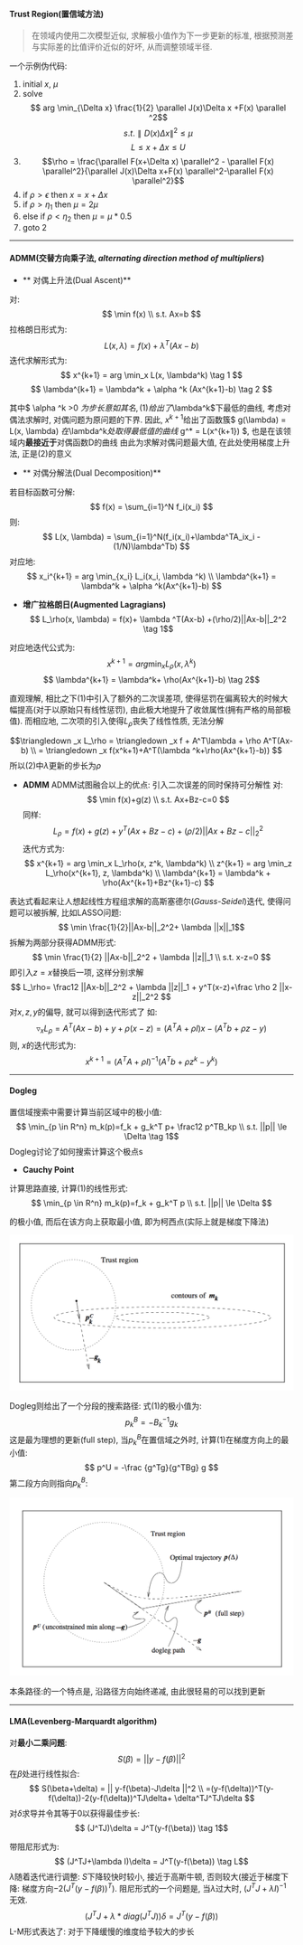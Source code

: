 #### Trust Region(置信域方法)

> 在领域内使用二次模型近似, 求解极小值作为下一步更新的标准, 根据预测差与实际差的比值评价近似的好坏, 从而调整领域半径.

一个示例伪代码:
1. initial $x$, $\mu$
2. solve
$$ arg \min_{\Delta x} \frac{1}{2} \parallel J(x)\Delta x +F(x) \parallel ^2$$
$$ s.t. \parallel D(x)\Delta x\parallel ^2 \leqslant \mu$$
$$ L\leqslant x+\Delta x \leqslant U$$
3. $$\rho = \frac{\parallel F(x+\Delta x) \parallel^2 - \parallel F(x) \parallel^2}{\parallel J(x)\Delta x+F(x) \parallel^2-\parallel F(x) \parallel^2}$$
4. if $\rho>\epsilon$ then $x=x+\Delta x$
5. if $\rho>\eta_1$ then $\mu=2\mu$
6. else if $\rho<\eta_2$ then $\mu=\mu*0.5$
7. goto 2

***
#### ADMM(交替方向乘子法, *alternating direction method of multipliers*)

* ** 对偶上升法(Dual Ascent)**

对:
$$ \min f(x) \\ s.t. Ax=b $$
拉格朗日形式为:
$$ L(x, \lambda) = f(x)+\lambda^T(Ax-b) $$
迭代求解形式为:
$$ x^{k+1} = arg \min_x L(x, \lambda^k) \tag 1 $$
$$ \lambda^{k+1} = \lambda^k + \alpha ^k (Ax^{k+1}-b) \tag 2 $$

其中$ \alpha ^k >0 $为步长
意如其名,
(1)给出了$\lambda^k$下最低的曲线, 考虑对偶法求解时, 对偶问题为原问题的下界. 因此, $x^{k+1}$给出了函数簇$ g(\lambda) = L(x, \lambda) $在$\lambda^k$处取得最低值的曲线$ g^* = L(x^{k+1}) $, 也是在该领域内**最接近于**对偶函数D的曲线
由此为求解对偶问题最大值, 在此处使用梯度上升法, 正是(2)的意义

* ** 对偶分解法(Dual Decomposition)**

若目标函数可分解:
$$ f(x) = \sum_{i=1}^N f_i(x_i) $$
则:
$$ L(x, \lambda) = \sum_{i=1}^N(f_i(x_i)+\lambda^TA_ix_i - (1/N)\lambda^Tb) $$
对应地:
$$ x_i^{k+1} = arg \min_{x_i} L_i(x_i, \lambda ^k) \\
	\lambda^{k+1} = \lambda^k + \alpha ^k(Ax^{k+1}-b)
$$

* **增广拉格朗日(Augmented Lagragians)**
$$ L_\rho(x, \lambda) = f(x)+ \lambda ^T(Ax-b) +(\rho/2)||Ax-b||_2^2 \tag 1$$

对应地迭代公式为:
$$ x^{k+1} = arg \min_x L_\rho(x, \lambda ^k) $$
$$	\lambda^{k+1} = \lambda^k+ \rho(Ax^{k+1}-b) \tag 2$$

直观理解, 相比之下(1)中引入了额外的二次误差项, 使得惩罚在偏离较大的时候大幅提高(对于以原始只有线性惩罚), 由此极大地提升了收敛属性(拥有严格的局部极值). 而相应地, 二次项的引入使得$L_\rho$丧失了线性性质, 无法分解

$$\triangledown _x L_\rho = \triangledown _x f + A^T\lambda + \rho A^T(Ax-b) \\
	= \triangledown _x f(x^k+1)+A^T(\lambda ^k+\rho(Ax^{k+1}-b))
$$
所以(2)中$\lambda$更新的步长为$\rho$

* **ADMM**
ADMM试图融合以上的优点: 引入二次误差的同时保持可分解性
对:
$$ \min f(x)+g(z) \\ s.t. Ax+Bz-c=0 $$
同样:
$$ L_\rho = f(x)+g(z)+ y^T(Ax+Bz-c) +(\rho/2)||Ax+Bz-c||_2^2 $$
迭代方式为:
$$ x^{k+1} = arg \min_x L_\rho(x, z^k, \lambda^k) \\
	z^{k+1} = arg \min_z L_\rho(x^{k+1}, z, \lambda^k) \\
    \lambda^{k+1} = \lambda^k + \rho(Ax^{k+1}+Bz^{k+1}-c)
$$

表达式看起来让人想起线性方程组求解的高斯塞德尔(*Gauss-Seidel*)迭代, 使得问题可以被拆解, 比如LASSO问题:
$$ \min \frac{1}{2}||Ax-b||_2^2+ \lambda ||x||_1$$
拆解为两部分获得ADMM形式:
$$ \min \frac{1}{2} ||Ax-b||_2^2 + \lambda ||z||_1 \\
	s.t. x-z=0
$$
即引入$z=x$替换后一项, 这样分别求解
$$ L_\rho= \frac12 ||Ax-b||_2^2 + \lambda ||z||_1 + y^T(x-z)+\frac \rho 2 ||x-z||_2^2 $$
对$x, z, y$的偏导, 就可以得到迭代形式了
如:
$$ \triangledown_x L_\rho = A^T(Ax-b)+y+\rho(x-z) = (A^TA+\rho I)x-(A^Tb+\rho z-y) $$
则, $x$的迭代形式为:
$$ x^{k+1} = (A^TA+\rho I)^{-1}(A^Tb+\rho z^k-y^k) $$

***
#### Dogleg

置信域搜索中需要计算当前区域中的极小值:
$$ \min_{p \in R^n} m_k(p)=f_k + g_k^T p+ \frac12 p^TB_kp \\ s.t. ||p|| \le \Delta \tag 1$$
Dogleg讨论了如何搜索计算这个极点s

* **Cauchy Point**

计算思路直接, 计算(1)的线性形式:
$$ \min_{p \in R^n} m_k(p)=f_k + g_k^T p \\ s.t. ||p|| \le \Delta $$

的极小值, 而后在该方向上获取最小值, 即为柯西点(实际上就是梯度下降法)

![ref2](../assets/ref2.png)

Dogleg则给出了一个分段的搜索路径:
式(1)的极小值为:
$$ p_k^B = -B_k^{-1}g_k $$
这是最为理想的更新(full step), 当$p_k^B$在置信域之外时, 计算(1)在梯度方向上的最小值:
$$ p^U = -\frac {g^Tg}{g^TBg} g $$
第二段方向则指向$p_k^B$:

![ref3](../assets/ref3.png)

本条路径:的一个特点是, 沿路径方向始终递减, 由此很轻易的可以找到更新

***
#### LMA(Levenberg-Marquardt algorithm)
对**最小二乘问题**:
$$ S(\beta)=|| y-f(\beta)||^2 $$
在$\beta$处进行线性拟合:
$$ S(\beta+\delta) = || y-f(\beta)-J\delta ||^2 \\
	=(y-f(\delta))^T(y-f(\delta))-2(y-f(\delta))^TJ\delta+ \delta^TJ^TJ\delta
$$
对$\delta$求导并令其等于0以获得最佳步长:
$$ (J^TJ)\delta = J^T(y-f(\beta)) \tag 1$$

带阻尼形式为:
$$ (J^TJ+\lambda I)\delta = J^T(y-f(\beta)) \tag L$$
$\lambda$随着迭代进行调整: $S$下降较快时较小, 接近于高斯牛顿, 否则较大(接近于梯度下降: 梯度方向$-2(J^T(y-f(\beta))^T$).
阻尼形式的一个问题是, 当$\lambda$过大时, $(J^TJ+\lambda I)^{-1}$无效.
$$ (J^TJ+\lambda * diag(J^TJ))\delta = J^T(y-f(\beta)) \tag {L-M} $$
L-M形式表达了: 对于下降缓慢的维度给予较大的步长












